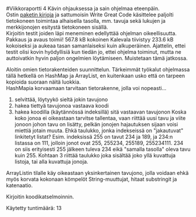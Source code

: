 #Viikkoraportti 4
Kävin ohjauksessa ja sain ohjelmaa eteenpäin.  
Ostin [paketin kirjoja](https://www.humblebundle.com/books/joy-of-coding-book-bundle) ja sattumoisin Write Great Code käsittelee paljolti tietokoneen toimintaa alhaisella tasolla, mm. tavuja sekä lukujen ja merkkijonojen esitystä tietokoneen sisällä.  
Kirjoitin testit joiden läpi meneminen edellyttää ohjelman oikeellisuutta.  
Pakkaus ja avaus toimii! 567.8 kB kokoinen Kalevala tiivistyy 233.6 kB kokoiseksi ja aukeaa tasan samanlaiseksi kuin alkuperäinen. Ajattelin, ettei testit olisi kovin hyödyllisiä kun tiedän jo, ettei ohjelma toiminut, mutta ne auttoivatkin hyvin paljon ongelmien löytämiseen. Muistetaan tämä jatkossa.

Aloitin omien tietorakenteiden suunnittelun. Tärkeimmät työkalut ohjelmassa tällä hetkellä on HashMap ja ArrayList, en kuitenkaan usko että on tarpeen kopioida suoraan näitä luokkia.  
HashMapia korvaamaan tarvitaan tietorakenne, jolla voi nopeasti...
1. selvittää, löytyykö sieltä jokin tavujono
2. hakea tiettyä tavujonoa vastaava koodi
3. hakea koodilla (käytännössä indeksillä) sitä vastaavan tavujonon
Koska koko jonoa ei oikeastaan tarvitse tallentaa, vaan riittää uusi tavu ja viite jonoon johon tavu on lisätty, pelkän jonojen hajautuksen sijaan voisi miettiä jotain muuta. Ehkä taulukko, jonka indekseissä on "jakautuvat" linkitetyt listat? Esim. indeksissä 255 on tavut 234 ja 189, ja 234:n listassa on 111, jolloin jonot ovat 255, 255234, 255189, 255234111. 234 on siis erityisesti 255 jälkeen tuleva 234 eikä "samalla tasolla" oleva tavu kuin 255. Kohtaan 3 riittää taulukko joka sisältää joko yllä kuvattuja listoja, tai alla kuvattuja jonoja.

ArrayListin tilalle käy oikeastaan yksinkertainen tavujono, jolla voidaan ehkä myös korvata kokonaan kömpelöt String-muuttujat, hitaat substringit ja katenaatio.

Kirjoitin koodikatselmoinnin.

Käytetty tuntimäärä: 13